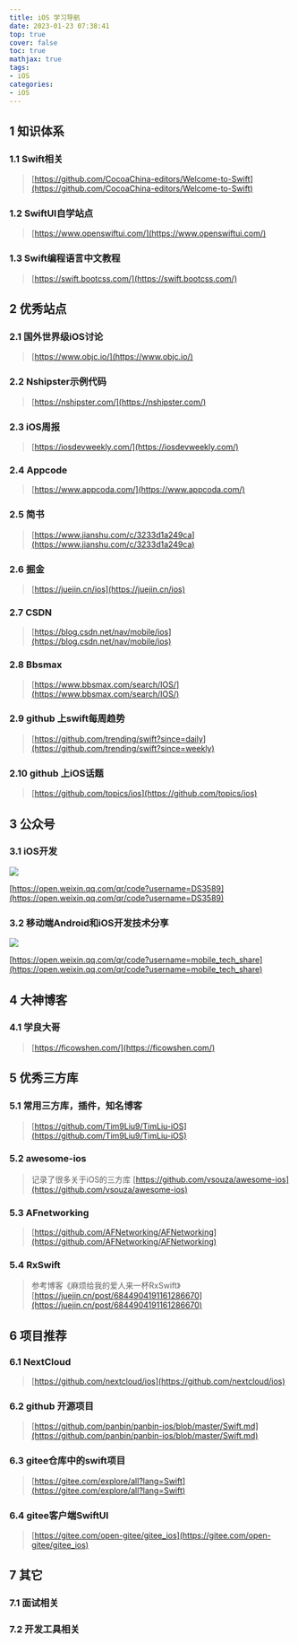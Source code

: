 ```yaml
---
title: iOS 学习导航
date: 2023-01-23 07:38:41
top: true
cover: false
toc: true
mathjax: true
tags:
- iOS
categories:
- iOS
---
```


## 1 知识体系

### 1.1 Swift相关
> [https://github.com/CocoaChina-editors/Welcome-to-Swift](https://github.com/CocoaChina-editors/Welcome-to-Swift)

### 1.2 SwiftUI自学站点
> [https://www.openswiftui.com/](https://www.openswiftui.com/)

### 1.3 Swift编程语言中文教程
> [https://swift.bootcss.com/](https://swift.bootcss.com/)

## 2 优秀站点

### 2.1 国外世界级iOS讨论
> [https://www.objc.io/](https://www.objc.io/)

### 2.2 Nshipster示例代码
> [https://nshipster.com/](https://nshipster.com/)

### 2.3 iOS周报
> [https://iosdevweekly.com/](https://iosdevweekly.com/)

### 2.4 Appcode
> [https://www.appcoda.com/](https://www.appcoda.com/)

### 2.5 简书
> [https://www.jianshu.com/c/3233d1a249ca](https://www.jianshu.com/c/3233d1a249ca)

### 2.6 掘金
> [https://juejin.cn/ios](https://juejin.cn/ios)

### 2.7 CSDN
> [https://blog.csdn.net/nav/mobile/ios](https://blog.csdn.net/nav/mobile/ios)

### 2.8 Bbsmax
> [https://www.bbsmax.com/search/IOS/](https://www.bbsmax.com/search/IOS/)

### 2.9 github 上swift每周趋势
> [https://github.com/trending/swift?since=daily](https://github.com/trending/swift?since=weekly)

### 2.10 github 上iOS话题
> [https://github.com/topics/ios](https://github.com/topics/ios)



## 3 公众号

### 3.1 iOS开发
<img src=iOSkaifa.jpeg>

[https://open.weixin.qq.com/qr/code?username=DS3589](https://open.weixin.qq.com/qr/code?username=DS3589)

### 3.2 移动端Android和iOS开发技术分享
<img src=mobile_tech_share.jpeg>

[https://open.weixin.qq.com/qr/code?username=mobile_tech_share](https://open.weixin.qq.com/qr/code?username=mobile_tech_share)


## 4 大神博客

### 4.1 学良大哥
> [https://ficowshen.com/](https://ficowshen.com/)


## 5 优秀三方库

### 5.1 常用三方库，插件，知名博客
> [https://github.com/Tim9Liu9/TimLiu-iOS](https://github.com/Tim9Liu9/TimLiu-iOS)

### 5.2 awesome-ios
> 记录了很多关于iOS的三方库 [https://github.com/vsouza/awesome-ios](https://github.com/vsouza/awesome-ios)

### 5.3 AFnetworking
> [https://github.com/AFNetworking/AFNetworking](https://github.com/AFNetworking/AFNetworking)

### 5.4 RxSwift
> 参考博客《麻烦给我的爱人来一杯RxSwift》 [https://juejin.cn/post/6844904191161286670](https://juejin.cn/post/6844904191161286670)



## 6 项目推荐

### 6.1 NextCloud
> [https://github.com/nextcloud/ios](https://github.com/nextcloud/ios)

### 6.2 github 开源项目
> [https://github.com/panbin/panbin-ios/blob/master/Swift.md](https://github.com/panbin/panbin-ios/blob/master/Swift.md)

### 6.3 gitee仓库中的swift项目
> [https://gitee.com/explore/all?lang=Swift](https://gitee.com/explore/all?lang=Swift)

### 6.4 gitee客户端SwiftUI
> [https://gitee.com/open-gitee/gitee_ios](https://gitee.com/open-gitee/gitee_ios)

## 7 其它

### 7.1 面试相关

### 7.2 开发工具相关

